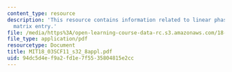 ```yaml
---
content_type: resource
description: 'This resource contains information related to linear phase portraits:
  matrix entry.'
file: /media/https%3A/open-learning-course-data-rc.s3.amazonaws.com/18-03sc-differential-equations-fall-2011/94dc5d4ef9a2fd1e7f5535804815e2cc_MIT18_03SCF11_s32_8appl.pdf
file_type: application/pdf
resourcetype: Document
title: MIT18_03SCF11_s32_8appl.pdf
uid: 94dc5d4e-f9a2-fd1e-7f55-35804815e2cc
---
```


